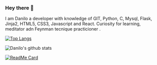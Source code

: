 ### Hey there 👋
I am Danilo a developer with knowledge of GIT, Python, C, Mysql, Flask, Jinja2, HTML5, CSS3, Javascript and React.
Curiosity for learning, meditator adn Feynman tecnique practicioner . 

[![Top Langs](https://github-readme-stats.vercel.app/api/top-langs/?username=daniloromero&layout=compact)](https://github.com/daniloromero/github-readme-stats)

![Danilo's github stats](https://github-readme-stats.vercel.app/api?username=daniloromero&layout=compact&show_icons=true&theme=tokyonight)



[![ReadMe Card](https://github-readme-stats.vercel.app/api/pin/?username=daniloromero&repo=AirBnB_clone_v3)](https://github.com/daniloromero/AirBnB_clone_v3)


<!--
**daniloromero/daniloromero** is a ✨ _special_ ✨ repository because its `README.md` (this file) appears on your GitHub profile.

Here are some ideas to get you started:

- 🔭 I’m currently working on ...
- 🌱 I’m currently learning ...
- 👯 I’m looking to collaborate on ...
- 🤔 I’m looking for help with ...
- 💬 Ask me about ...
- 📫 How to reach me: ...
- 😄 Pronouns: ...
- ⚡ Fun fact: ...
-->
